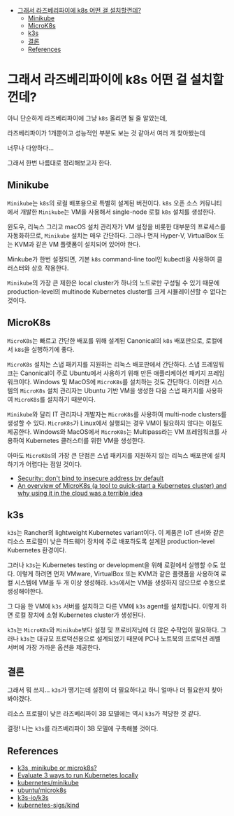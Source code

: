 - [그래서 라즈베리파이에 k8s 어떤 걸 설치할껀데?](#그래서-라즈베리파이에-k8s-어떤-걸-설치할껀데)
  - [Minikube](#minikube)
  - [MicroK8s](#microk8s)
  - [k3s](#k3s)
  - [결론](#결론)
  - [References](#references)

# 그래서 라즈베리파이에 k8s 어떤 걸 설치할껀데?

아니 단순하게 라즈베리파이에 그냥 `k8s` 올리면 될 줄 알았는데,

라즈베리파이가 1개뿐이고 성능적인 부분도 보는 것 같아서 여러 개 찾아봤는데

너무나 다양하다...

그래서 한번 나름대로 정리해보고자 한다.

## Minikube

`Minikube`는 `k8s`의 로컬 배포용으로 특별히 설계된 버전이다. `k8s` 오픈 소스 커뮤니티에서 개발한 `Minikube`는 VM을 사용해서 single-node 로컬 `k8s` 설치를 생성한다.

윈도우, 리눅스 그리고 macOS 설치 관리자가 VM 설정을 비롯한 대부분의 프로세스를 자동화하므로, `Minikube` 설치는 매우 간단하다. 그러나 먼저 Hyper-V, VirtualBox 또는 KVM과 같은 VM 플랫폼이 설치되어 있어야 한다.

Minkube가 한번 설정되면, 기본 `k8s` command-line tool인 kubectl을 사용하여 클러스터와 상호 작용한다.

`Minikube`의 가장 큰 제한은 local cluster가 하나의 노드로만 구성될 수 있기 때문에 production-level의 multinode Kubernetes cluster를 크게 시뮬레이션할 수 없다는 것이다.

## MicroK8s

`MicroK8s`는 빠르고 간단한 배포를 위해 설계된 Canonical의 `k8s` 배포판으로, 로컬에서 `k8s`을 실행하기에 좋다.

`MicroK8s` 설치는 스냅 패키지를 지원하는 리눅스 배포판에서 간단하다. 스냅 프레임워크는 Canonical이 주로 Ubuntu에서 사용하기 위해 만든 애플리케이션 패키지 프레임워크이다. Windows 및 MacOS에 `MicroK8s`를 설치하는 것도 간단하다. 이러한 시스템의 `MicroK8s` 설치 관리자는 Ubuntu 기반 VM을 생성한 다음 스냅 패키지를 사용하여 `MicroK8s`를 설치하기 때문이다.

`Minikube`와 달리 IT 관리자나 개발자는 `MicroK8s`를 사용하여 multi-node clusters를 생성할 수 있다. `MicroK8s`가 Linux에서 실행되는 경우 VM이 필요하지 않다는 이점도 제공한다.
Windows와 MacOS에서 `MicroK8s`는 Multipass라는 VM 프레임워크를 사용하여 Kubernetes 클러스터를 위한 VM을 생성한다.

아마도 `MicroK8s`의 가장 큰 단점은 스냅 패키지를 지원하지 않는 리눅스 배포판에 설치하기가 어렵다는 점일 것이다.

- [Security: don't bind to insecure address by default](https://github.com/ubuntu/microk8s/issues/110)
- [An overview of MicroK8s (a tool to quick-start a Kubernetes cluster) and why using it in the cloud was a terrible idea](https://medium.com/faun/an-overview-of-microk8s-and-why-using-it-in-the-cloud-was-a-terrible-idea-9ba8506dc467)

## k3s

`k3s`는 Rancher의 lightweight Kubernetes variant이다. 이 제품은 IoT 센서와 같은 리소스 프로필이 낮은 하드웨어 장치에 주로 배포하도록 설계된 production-level Kubernetes 환경이다.

그러나 `k3s`는 Kubernetes testing or development을 위해 로컬에서 실행할 수도 있다. 이렇게 하려면 먼저 VMware, VirtualBox 또는 KVM과 같은 플랫폼을 사용하여 로컬 시스템에 VM을 두 개 이상 생성해라. `k3s`에서는 VM을 생성하지 않으므로 수동으로 생성해야한다.

그 다음 한 VM에 `k3s` 서버를 설치하고 다른 VM에 `k3s` agent를 설치합니다. 이렇게 하면 로컬 장치에 소형 Kubernetes cluster가 생성된다.

`k3s`는 `MicroK8s`와 `Minikube`보다 설정 및 프로비저닝에 더 많은 수작업이 필요하다. 그러나 `k3s`는 대규모 프로덕션용으로 설계되었기 때문에 PC나 노트북의 프로덕션 레벨 서버에 가장 가까운 옵션을 제공한다.

## 결론

그래서 뭐 쓰지... `k3s`가 땡기는데 설정이 더 필요하다고 하니 얼마나 더 필요한지 찾아봐야겠다.

리소스 프로필이 낮은 라즈베리파이 3B 모델에는 역시 `k3s`가 적당한 것 같다.

결정! 나는 `k3s`를 라즈베리파이 3B 모델에 구축해볼 것이다.

## References

- [k3s, minikube or microk8s?](https://www.reddit.com/r/kubernetes/comments/be0415/k3s_minikube_or_microk8s/)
- [Evaluate 3 ways to run Kubernetes locally](https://searchitoperations.techtarget.com/answer/Evaluate-3-ways-to-run-Kubernetes-locally)
- [kubernetes/minikube](https://github.com/kubernetes/minikube)
- [ubuntu/microk8s](https://github.com/ubuntu/microk8s)
- [k3s-io/k3s](https://github.com/k3s-io/k3s)
- [kubernetes-sigs/kind](https://github.com/kubernetes-sigs/kind)
